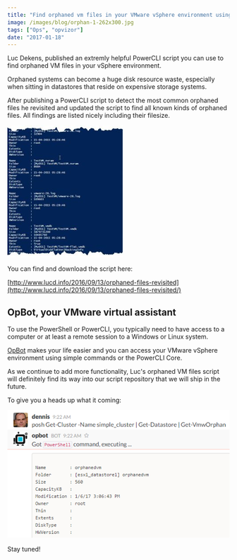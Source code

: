 ```yaml
---
title: "Find orphaned vm files in your VMware vSphere environment using your mobile"
image: /images/blog/orphan-1-262x300.jpg
tags: ["Ops", "opvizor"]
date: "2017-01-18"
---
```


Luc Dekens, published an extremly helpful PowerCLI script you can use to find orphaned VM files in your vSphere environment.

Orphaned systems can become a huge disk resource waste, especially when sitting in datastores that reside on expensive storage systems.

After publishing a PowerCLI script to detect the most common orphaned files he revisited and updated the script to find all known kinds of orphaned files. All findings are listed nicely including their filesize.

![orphaned vm](/images/blog/orphan-1-262x300.jpg)

You can find and download the script here: 

[http://www.lucd.info/2016/09/13/orphaned-files-revisited](http://www.lucd.info/2016/09/13/orphaned-files-revisited/)

## OpBot, your VMware virtual assistant

To use the PowerShell or PowerCLI, you typically need to have access to a computer or at least a remote session to a Windows or Linux system.

[OpBot](http://try.opvizor.com/opbot) makes your life easier and you can access your VMware vSphere environment using simple commands or the PowerCLI Core.

As we continue to add more functionality, Luc's orphaned VM files script will definitely find its way into our script repository that we will ship in the future.

To give you a heads up what it coming:

[![OpBot orphaned vm](/images/blog/orphanedvm.png)](http://try.opvizor.com/opbot)

Stay tuned!
